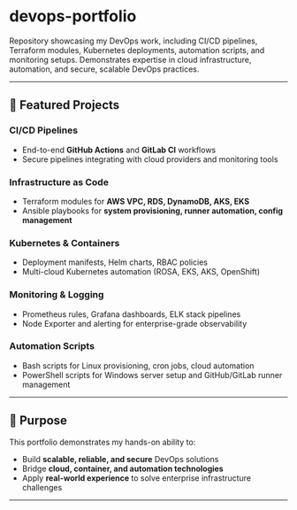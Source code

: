 # devops-portfolio
Repository showcasing my DevOps work, including CI/CD pipelines, Terraform modules, Kubernetes deployments, automation scripts, and monitoring setups. Demonstrates expertise in cloud infrastructure, automation, and secure, scalable DevOps practices.


---

## 📌 Featured Projects

### CI/CD Pipelines
- End-to-end **GitHub Actions** and **GitLab CI** workflows  
- Secure pipelines integrating with cloud providers and monitoring tools  

### Infrastructure as Code
- Terraform modules for **AWS VPC, RDS, DynamoDB, AKS, EKS**  
- Ansible playbooks for **system provisioning, runner automation, config management**  

### Kubernetes & Containers
- Deployment manifests, Helm charts, RBAC policies  
- Multi-cloud Kubernetes automation (ROSA, EKS, AKS, OpenShift)  

### Monitoring & Logging
- Prometheus rules, Grafana dashboards, ELK stack pipelines  
- Node Exporter and alerting for enterprise-grade observability  

### Automation Scripts
- Bash scripts for Linux provisioning, cron jobs, cloud automation  
- PowerShell scripts for Windows server setup and GitHub/GitLab runner management  

---

## 🎯 Purpose

This portfolio demonstrates my hands-on ability to:  
- Build **scalable, reliable, and secure** DevOps solutions  
- Bridge **cloud, container, and automation technologies**  
- Apply **real-world experience** to solve enterprise infrastructure challenges  

---

